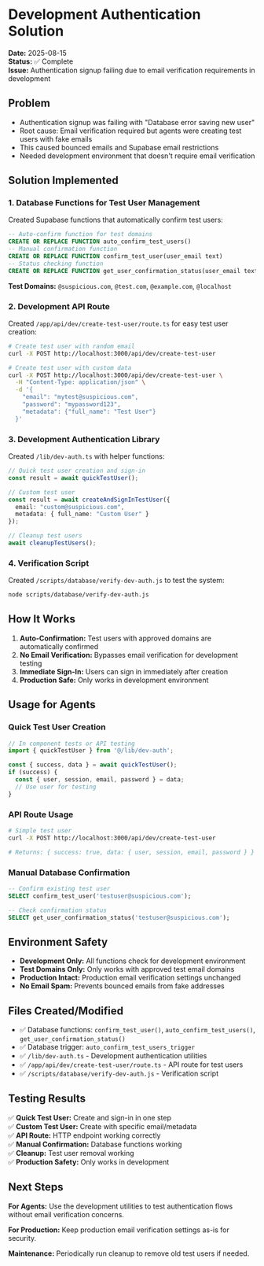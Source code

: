 # Development Authentication Solution

**Date:** 2025-08-15  
**Status:** ✅ Complete  
**Issue:** Authentication signup failing due to email verification requirements in development

## Problem

- Authentication signup was failing with "Database error saving new user"
- Root cause: Email verification required but agents were creating test users with fake emails
- This caused bounced emails and Supabase email restrictions
- Needed development environment that doesn't require email verification

## Solution Implemented

### 1. Database Functions for Test User Management

Created Supabase functions that automatically confirm test users:

```sql
-- Auto-confirm function for test domains
CREATE OR REPLACE FUNCTION auto_confirm_test_users()
-- Manual confirmation function
CREATE OR REPLACE FUNCTION confirm_test_user(user_email text)
-- Status checking function  
CREATE OR REPLACE FUNCTION get_user_confirmation_status(user_email text)
```

**Test Domains:** `@suspicious.com`, `@test.com`, `@example.com`, `@localhost`

### 2. Development API Route

Created `/app/api/dev/create-test-user/route.ts` for easy test user creation:

```bash
# Create test user with random email
curl -X POST http://localhost:3000/api/dev/create-test-user

# Create test user with custom data
curl -X POST http://localhost:3000/api/dev/create-test-user \
  -H "Content-Type: application/json" \
  -d '{
    "email": "mytest@suspicious.com",
    "password": "mypassword123", 
    "metadata": {"full_name": "Test User"}
  }'
```

### 3. Development Authentication Library

Created `/lib/dev-auth.ts` with helper functions:

```typescript
// Quick test user creation and sign-in
const result = await quickTestUser();

// Custom test user
const result = await createAndSignInTestUser({
  email: "custom@suspicious.com",
  metadata: { full_name: "Custom User" }
});

// Cleanup test users
await cleanupTestUsers();
```

### 4. Verification Script

Created `/scripts/database/verify-dev-auth.js` to test the system:

```bash
node scripts/database/verify-dev-auth.js
```

## How It Works

1. **Auto-Confirmation:** Test users with approved domains are automatically confirmed
2. **No Email Verification:** Bypasses email verification for development testing
3. **Immediate Sign-In:** Users can sign in immediately after creation
4. **Production Safe:** Only works in development environment

## Usage for Agents

### Quick Test User Creation

```typescript
// In component tests or API testing
import { quickTestUser } from '@/lib/dev-auth';

const { success, data } = await quickTestUser();
if (success) {
  const { user, session, email, password } = data;
  // Use user for testing
}
```

### API Route Usage

```bash
# Simple test user
curl -X POST http://localhost:3000/api/dev/create-test-user

# Returns: { success: true, data: { user, session, email, password } }
```

### Manual Database Confirmation

```sql
-- Confirm existing test user
SELECT confirm_test_user('testuser@suspicious.com');

-- Check confirmation status
SELECT get_user_confirmation_status('testuser@suspicious.com');
```

## Environment Safety

- **Development Only:** All functions check for development environment
- **Test Domains Only:** Only works with approved test email domains
- **Production Intact:** Production email verification settings unchanged
- **No Email Spam:** Prevents bounced emails from fake addresses

## Files Created/Modified

- ✅ Database functions: `confirm_test_user()`, `auto_confirm_test_users()`, `get_user_confirmation_status()`
- ✅ Database trigger: `auto_confirm_test_users_trigger`
- ✅ `/lib/dev-auth.ts` - Development authentication utilities
- ✅ `/app/api/dev/create-test-user/route.ts` - API route for test users
- ✅ `/scripts/database/verify-dev-auth.js` - Verification script

## Testing Results

✅ **Quick Test User:** Create and sign-in in one step  
✅ **Custom Test User:** Create with specific email/metadata  
✅ **API Route:** HTTP endpoint working correctly  
✅ **Manual Confirmation:** Database functions working  
✅ **Cleanup:** Test user removal working  
✅ **Production Safety:** Only works in development  

## Next Steps

**For Agents:** Use the development utilities to test authentication flows without email verification concerns.

**For Production:** Keep production email verification settings as-is for security.

**Maintenance:** Periodically run cleanup to remove old test users if needed.